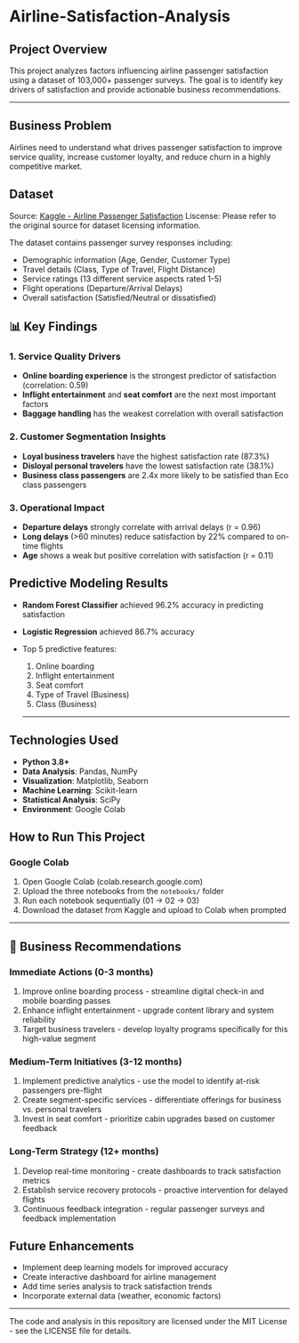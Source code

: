 # Airline-Satisfaction-Analysis

## Project Overview
This project analyzes factors influencing airline passenger satisfaction using a dataset of 103,000+ passenger surveys. The goal is to identify key drivers of satisfaction and provide actionable business recommendations.

---

## Business Problem
Airlines need to understand what drives passenger satisfaction to improve service quality, increase customer loyalty, and reduce churn in a highly competitive market.

## Dataset
Source: [Kaggle - Airline Passenger Satisfaction](https://www.kaggle.com/datasets/teejmahal20/airline-passenger-satisfaction?select=train.csv)
Liscense: Please refer to the original source for dataset licensing information.

The dataset contains passenger survey responses including:
- Demographic information (Age, Gender, Customer Type)
- Travel details (Class, Type of Travel, Flight Distance)
- Service ratings (13 different service aspects rated 1-5)
- Flight operations (Departure/Arrival Delays)
- Overall satisfaction (Satisfied/Neutral or dissatisfied)

## 📊 Key Findings

### 1. Service Quality Drivers
- **Online boarding experience** is the strongest predictor of satisfaction (correlation: 0.59)
- **Inflight entertainment** and **seat comfort** are the next most important factors
- **Baggage handling** has the weakest correlation with overall satisfaction

### 2. Customer Segmentation Insights
- **Loyal business travelers** have the highest satisfaction rate (87.3%)
- **Disloyal personal travelers** have the lowest satisfaction rate (38.1%)
- **Business class passengers** are 2.4x more likely to be satisfied than Eco class passengers

### 3. Operational Impact
- **Departure delays** strongly correlate with arrival delays (r = 0.96)
- **Long delays** (>60 minutes) reduce satisfaction by 22% compared to on-time flights
- **Age** shows a weak but positive correlation with satisfaction (r = 0.11)

## Predictive Modeling Results
- **Random Forest Classifier** achieved 96.2% accuracy in predicting satisfaction
- **Logistic Regression** achieved 86.7% accuracy
- Top 5 predictive features:
  1. Online boarding
  2. Inflight entertainment
  3. Seat comfort
  4. Type of Travel (Business)
  5. Class (Business)

  --- 

## Technologies Used
- **Python 3.8+**
- **Data Analysis**: Pandas, NumPy
- **Visualization**: Matplotlib, Seaborn
- **Machine Learning**: Scikit-learn
- **Statistical Analysis**: SciPy
- **Environment**: Google Colab

## How to Run This Project

### Google Colab
1. Open Google Colab (colab.research.google.com)
2. Upload the three notebooks from the `notebooks/` folder
3. Run each notebook sequentially (01 → 02 → 03)
4. Download the dataset from Kaggle and upload to Colab when prompted

---

## 🎯 Business Recommendations

### Immediate Actions (0-3 months)
1. Improve online boarding process - streamline digital check-in and mobile boarding passes
2. Enhance inflight entertainment - upgrade content library and system reliability
3. Target business travelers - develop loyalty programs specifically for this high-value segment

### Medium-Term Initiatives (3-12 months)
1. Implement predictive analytics - use the model to identify at-risk passengers pre-flight
2. Create segment-specific services - differentiate offerings for business vs. personal travelers
3. Invest in seat comfort - prioritize cabin upgrades based on customer feedback

### Long-Term Strategy (12+ months)
1. Develop real-time monitoring - create dashboards to track satisfaction metrics
2. Establish service recovery protocols - proactive intervention for delayed flights
3. Continuous feedback integration - regular passenger surveys and feedback implementation

## Future Enhancements
- Implement deep learning models for improved accuracy
- Create interactive dashboard for airline management
- Add time series analysis to track satisfaction trends
- Incorporate external data (weather, economic factors)

---

The code and analysis in this repository are licensed under the MIT License - see the LICENSE file for details.
